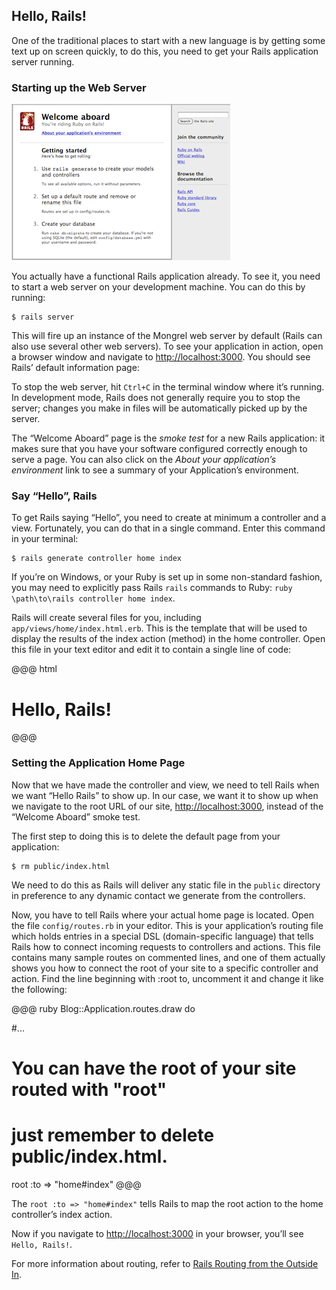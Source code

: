 ## Hello, Rails!

One of the traditional places to start with a new language is by getting some text up on screen quickly, to do this, you need to get your Rails application server running.

### Starting up the Web Server

<p class="figure">
	<img src="../images/rails_welcome.png" alt="Rails Welcome page" />
</p>

You actually have a functional Rails application already. To see it, you need to start a web server on your development machine. You can do this by running:

	$ rails server

This will fire up an instance of the Mongrel web server by default (Rails can also use several other web servers). To see your application in action, open a browser window and navigate to <http://localhost:3000>. You should see Rails’ default information page:

To stop the web server, hit `Ctrl+C` in the terminal window where it’s running. In development mode, Rails does not generally require you to stop the server; changes you make in files will be automatically picked up by the server.

The “Welcome Aboard” page is the *smoke test* for a new Rails application: it makes sure that you have your software configured correctly enough to serve a page. You can also click on the *About your application’s environment* link to see a summary of your Application’s environment.

### Say “Hello”, Rails

To get Rails saying “Hello”, you need to create at minimum a controller and a view. Fortunately, you can do that in a single command. Enter this command in your terminal:

	$ rails generate controller home index

<p class="notice">
	If you’re on Windows, or your Ruby is set up in some non-standard fashion, you may need to explicitly pass Rails <code>rails</code> commands to Ruby: <code>ruby \path\to\rails controller home index</code>.
</p>

Rails will create several files for you, including `app/views/home/index.html.erb`. This is the template that will be used to display the results of the index action (method) in the home controller. Open this file in your text editor and edit it to contain a single line of code:

@@@ html
<h1>Hello, Rails!</h1>
@@@

### Setting the Application Home Page

Now that we have made the controller and view, we need to tell Rails when we want “Hello Rails” to show up. In our case, we want it to show up when we navigate to the root URL of our site, <http://localhost:3000>, instead of the “Welcome Aboard” smoke test.

The first step to doing this is to delete the default page from your application:

	$ rm public/index.html

We need to do this as Rails will deliver any static file in the `public` directory in preference to any dynamic contact we generate from the controllers.

Now, you have to tell Rails where your actual home page is located. Open the file `config/routes.rb` in your editor. This is your application’s routing file which holds entries in a special DSL (domain-specific language) that tells Rails how to connect incoming requests to controllers and actions. This file contains many sample routes on commented lines, and one of them actually shows you how to connect the root of your site to a specific controller and action. Find the line beginning with :root to, uncomment it and change it like the following:

@@@ ruby
Blog::Application.routes.draw do

  #...
  # You can have the root of your site routed with "root"
  # just remember to delete public/index.html.
  root :to => "home#index"
@@@

The `root :to => "home#index"` tells Rails to map the root action to the home controller’s index action.

Now if you navigate to <http://localhost:3000> in your browser, you’ll see `Hello, Rails!`.

For more information about routing, refer to [Rails Routing from the Outside In](http://guides.rubyonrails.org/routing.html).